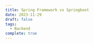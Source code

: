 ```yaml
---
title: Spring Framework vs Springboot
date: 2023-11-29
draft: false
tags:
  - Backend
complete: true
---
```

